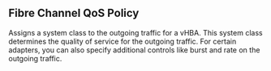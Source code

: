 ## Fibre Channel QoS Policy
Assigns a system class to the outgoing traffic for a vHBA. This system class determines the quality of service for the outgoing traffic. For certain adapters, you can also specify additional controls like burst and rate on the outgoing traffic.
